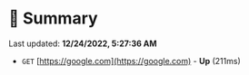 # 📖 Summary
Last updated: **12/24/2022, 5:27:36 AM**

- `GET` [https://google.com](https://google.com) - **Up** (211ms)
